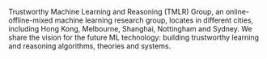Trustworthy Machine Learning and Reasoning (TMLR) Group, an online-offline-mixed machine learning research group, locates in different cities, including Hong Kong, Melbourne, Shanghai, Nottingham and Sydney.
We share the vision for the future ML technology: building trustworthy learning and reasoning algorithms, theories and systems.
